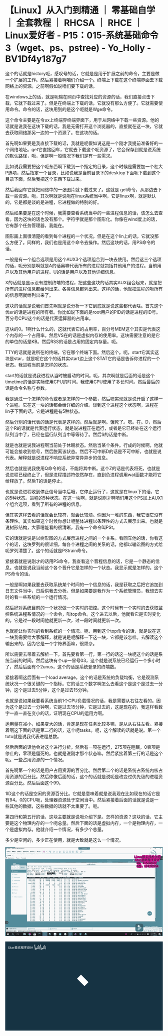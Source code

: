 # 【Linux】从入门到精通 ｜ 零基础自学 ｜ 全套教程 ｜ RHCSA ｜ RHCE ｜ Linux爱好者 - P15：015-系统基础命令3（wget、ps、pstree) - Yo_Holly - BV1Df4y187g7

这个的话就是history呃，感叹号的话，它就是是用于扩展之前的命令，主要是做一个扩展的工作。然后紧接着啊咱们介绍一个。终端上下载在这个终端界面去下载网络上的资源。之前啊假如说咱们要下载的话。

在windows上的话，就是呃输在网页中查找对应的资源的话，我们直接点击下载，它就下载过来了。但是在终端上下载的话，它就没有那么方便了。它就需要使用命令。命令的话，这块用到的是这个呃就是Wge命令。

这个命令主要是在令ux上终端界终端界面下，用于从网络中下载一些资源。他的话就是说我在这块下载的话，我是无需打开这个浏览器的，直接就在这一块，它就去获取网络那另一边的一个资源了。在这块的话。

首先啊如果要是我直接下载的话，我就是呃假如说这是一个刚才我提前准备好的一个网络地址。get它直接回车，它就去下载这个呃资源了，它会保存到就是说系统的默认路径，呃，但是啊一般情况下我们是有一些需求。

比如说我需要把这个呃东西啊下载到一个指定的目录，这个时候是需要加一个杠大P选项，然后指定一个目录，比如说我是当前目录下的desktop下面呃下载到这个目录下面，然后我把这个东西下载过来。

然后我回车它就把网络中的一张图片就下载过来了。这就是 get命令，从那边去下载一些资源。呃，其次啊就是说呃在linux系统当中啊，它是linux啊，就是默认的，它是都是谈的是进程，它进程做的特别的好。

然后如果要是在这个时候，我需要查看系统当中的一些进程信息的话，该怎么去查看。因为这块的话也没有那个。字符字就是那个图形化。你像在wind度上的话，它有那个任务管理器，我能在。

图形画上面很清楚的看到每个进程的一个状况。但是在这个lin上的话，它就没那么方便了。同样的，我们也是用这个命令去操作。然后这块的话，用PS命令的话。

一般是有一个组合选项是用这个AUX3个选项组合到一块去使用。然后这三个选项的话，呃分别是啊就是A的话奥嘛代表所有的进程就包括其他用户的进程。当前用户以及其他用户的进程。U的话是用户以及其他详细信息。

X的话就是显示没有控制终端的进程，把这些这块的话其实AUX组合起来，就是把所有的进程信息都给列出来。各类信息都列出来。这样的话，他就把进程的呃所有的信息啊就给列出来了。

这块的话就是说我们首先啊就是说分析一下它到底就是说这些都代表啥。首先这个优er的话是进程的所有者。你比如说下面的是root用户的PID的话是进程的ID号。百分号CPU这个的话是代表运算器的占用率。

这块的0。1啊什么什么的，这就代表它的占用率，百分号MEM这个其实是代表这个内存的一个占用率。然后VS在的话是虚拟内存的使用率。这块需要注意的是它的单位的话是KB。然后RSS的话是占用的固定内存量。呃。

TTY的话就是说所在的终端，它在哪个终端下面。然后这个。呃，start它其实这块是star，就是呃它这个的话其实start边上这个STAT它的话是告诉你进程的一个状态。我进程当前是怎样的状态。

start的话就是说我进程从当时被启动的时间。呃，其次啊就是后面的话是这个timetime的话是实际使用CPU的时间。我使用CPU使用了多长时间。然后最后的话是命令名称与参数。

我是通过一个怎样的命令或者是怎样的一个参数，然后嗯实现就是说开启了这样一个进程。它在这一块的话都会给详细的介绍。谈到这个进程这个状态啊，进程在lin子下面的话，它是进程是有5种状态。

然后分别的话代表的话是代表是这样的。然后就是啊。饿死了。嗯。在。D，然后这个R的话就是代表运行状态，就是说进程正在运行，或者是它已经处在这个运行队列当中了，已经在运行队列当中等等待了。然后S的话是中断。

就是也就是说我进程啊当前处于休眠状态。然后当某个条件。行成的时候啊，他就可能会接收到信号，然后脱离该状态。然后不可中断D的话是不可中断，也就是说代表。解释就是说进程不响应系统异常异异步的信息。

然后也就是说我使用Q命令的话，不能将其中断。这个Z的话是代表将死，也就是说进程已经终止了，但是进程描述符依然存在，直到负进程调用wat函数才能将它给释放了。然后T的话是停止。

也就是说进程收到停止信号当中后哦，它停止运行了，这就是在linux下的话，它的5种状态。进程的5种状态。在这一块啊，就是说刚才啊咱们用这个PS加上AUX1个组合选项，看到了所有的进程的信息。

但其实这样去看的话就会比较符，就会比较烦。你因为一堆的东西，我它很它没有条理性。其实如果这个时候你想让呃整体进程以条理性的方式去展示出来。也就是说树形结构，大家嗯能看的很清晰，我有一个命令叫PSt。

它的话就是说是以树形图的方式展示进程之间的一个关系。看回车他的话，你看这个的话，这块罗列的很详细，每各个进程之间的关系的话，他都以输讼图的方式给呃罗列清楚了。这个的话就是PStrain命令。

紧接着就是说刚才的话用PS命令，我查看这个晋程信息的话，它是一个静态的信息。也就是说我当前这个各个晋升它是怎样的一个状态。我显示就是怎样的。这个PS命令的话。

一般是啊如果我要去获取系统某个时间的一个信息的话，我是获取之后把它追加到日志文件当中，日后供我去分析。但是如果要是我作为一个系统管理员，我想去实时的看一些系统的一个运行情况。

然后好对系统目前的一个状况做一个实时的把控。这个时候有一个实时的去获取监控系统进程系情况的一个命令，叫top命令。这个进去以后，他就看它是实时变化的。它是过一段时间他就更新一次，过一段时间就更新一次。

也就能让你实时的看到系统的一个情况。呃，用到这个top命令的话，就是说在这一块我需要给大家解释，就是说是呃解释一下这一块，它都是该怎样。去解读这个输出来的，因为它是一个字符界面嘛，很烦杂。

所以需要去带着去解析一下。首先要看第一行，第一行的话这一块呃这个的话是系统当前的时间。然后这块有个up一冒号03，这个就是说系统已经运行一个多小时了，然后后面有个2unus，这个的话是系统登录的终端数。

紧接着啊这后面有一个load average，这个的话是系统的负载均衡，它是观测系统状况一个很关键的一个指标。它的话三个数字啊怎么去看这个是这个是过去一分钟，这个是过去5分钟，这个是过去15分钟。

也就是说如果我要看系统当前1个CPU负载情况的话，我是需要从右往左看的。因为这个是过去一分钟啊，它是过去15分钟，它是过去的，这是现在的，我这样看数字一直一直在变小的话，证明现在CPU的运用力啊。

运用量在减小，如果变大的话，肯定是现在任务比较多嘛，是从从右往左看。紧接着啊这下面的话是第二行的话，这个呃tasks。呃，这个解读的话就是说。第一个toto就是说我代表进程总数。

然后后面的话他会对这个进行分析。然后有一项在运行，275项在睡眠，0零项是停止的，零项是僵死的。也就是说刚才那个状态嘛。然后紧接着第三行的话是这个呃。一些占用资源的一个情况。

首先啊第一个的话是用户占用资源的百分比。然后第二个的话是系统占系统内核占用资源的百分比。然后你像后面的话，这个的话就是说呃是改变过优先级的进程资源百分比。然后后面这个99。

1ID这个的话是空闲的资源百分比。它就是意味着就是说我现在比如现在的话它是有94。0的CPU呃，处理器资源处于空闲当中。然后紧接着后面的话就是说是一些其他的数据，这些数据的话就不太重要了。呃。

第四行和第五行的话，这块主要就是说呃介绍下是。怎样的资源？这块的话，它主要是这个物理内存的一个呃总量。然后下面的话是虚拟内存，一个是物理内存，一个是虚拟内存。他就介绍一个情况，有多少个总量。

多少是空闲的，多少正在使用，就是大致就是这么一个情况。

![](img/f6a9046d4dbc04c057364832e662ead6_1.png)

![](img/f6a9046d4dbc04c057364832e662ead6_2.png)